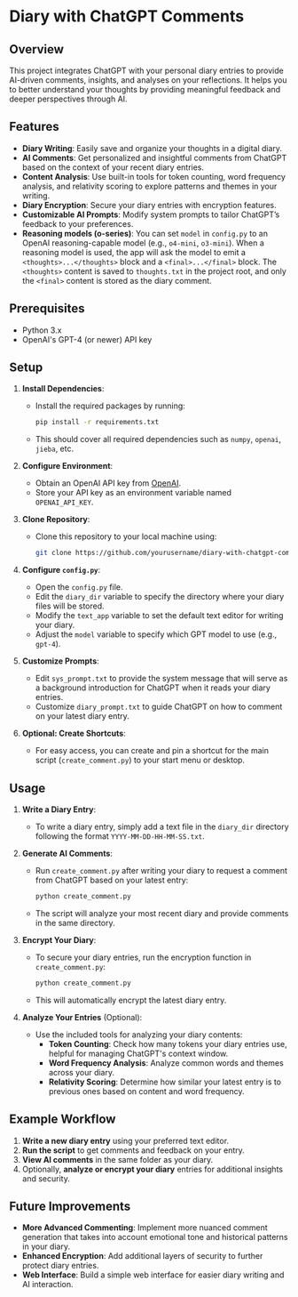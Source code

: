 # Diary with ChatGPT Comments

## Overview
This project integrates ChatGPT with your personal diary entries to provide AI-driven comments, insights, and analyses on your reflections. It helps you to better understand your thoughts by providing meaningful feedback and deeper perspectives through AI.

## Features
- **Diary Writing**: Easily save and organize your thoughts in a digital diary.
- **AI Comments**: Get personalized and insightful comments from ChatGPT based on the context of your recent diary entries.
- **Content Analysis**: Use built-in tools for token counting, word frequency analysis, and relativity scoring to explore patterns and themes in your writing.
- **Diary Encryption**: Secure your diary entries with encryption features.
- **Customizable AI Prompts**: Modify system prompts to tailor ChatGPT’s feedback to your preferences.
- **Reasoning models (o-series)**: You can set `model` in `config.py` to an OpenAI reasoning-capable model (e.g., `o4-mini`, `o3-mini`). When a reasoning model is used, the app will ask the model to emit a `<thoughts>...</thoughts>` block and a `<final>...</final>` block. The `<thoughts>` content is saved to `thoughts.txt` in the project root, and only the `<final>` content is stored as the diary comment.

## Prerequisites
- Python 3.x
- OpenAI's GPT-4 (or newer) API key

## Setup
1. **Install Dependencies**:
   - Install the required packages by running:
     ```bash
     pip install -r requirements.txt
     ```
   - This should cover all required dependencies such as `numpy`, `openai`, `jieba`, etc.

2. **Configure Environment**:
   - Obtain an OpenAI API key from [OpenAI](https://beta.openai.com/signup/).
   - Store your API key as an environment variable named `OPENAI_API_KEY`.

3. **Clone Repository**:
   - Clone this repository to your local machine using:
     ```bash
     git clone https://github.com/yourusername/diary-with-chatgpt-comments.git
     ```

4. **Configure `config.py`**:
   - Open the `config.py` file.
   - Edit the `diary_dir` variable to specify the directory where your diary files will be stored.
   - Modify the `text_app` variable to set the default text editor for writing your diary.
   - Adjust the `model` variable to specify which GPT model to use (e.g., `gpt-4`).

5. **Customize Prompts**:
   - Edit `sys_prompt.txt` to provide the system message that will serve as a background introduction for ChatGPT when it reads your diary entries.
   - Customize `diary_prompt.txt` to guide ChatGPT on how to comment on your latest diary entry.

6. **Optional: Create Shortcuts**:
   - For easy access, you can create and pin a shortcut for the main script (`create_comment.py`) to your start menu or desktop.

## Usage
1. **Write a Diary Entry**:
   - To write a diary entry, simply add a text file in the `diary_dir` directory following the format `YYYY-MM-DD-HH-MM-SS.txt`.

2. **Generate AI Comments**:
   - Run `create_comment.py` after writing your diary to request a comment from ChatGPT based on your latest entry:
     ```bash
     python create_comment.py
     ```
   - The script will analyze your most recent diary and provide comments in the same directory.

3. **Encrypt Your Diary**:
   - To secure your diary entries, run the encryption function in `create_comment.py`:
     ```bash
     python create_comment.py
     ```
   - This will automatically encrypt the latest diary entry.

4. **Analyze Your Entries** (Optional):
   - Use the included tools for analyzing your diary contents:
     - **Token Counting**: Check how many tokens your diary entries use, helpful for managing ChatGPT's context window.
     - **Word Frequency Analysis**: Analyze common words and themes across your diary.
     - **Relativity Scoring**: Determine how similar your latest entry is to previous ones based on content and word frequency.

## Example Workflow
1. **Write a new diary entry** using your preferred text editor.
2. **Run the script** to get comments and feedback on your entry.
3. **View AI comments** in the same folder as your diary.
4. Optionally, **analyze or encrypt your diary** entries for additional insights and security.

## Future Improvements
- **More Advanced Commenting**: Implement more nuanced comment generation that takes into account emotional tone and historical patterns in your diary.
- **Enhanced Encryption**: Add additional layers of security to further protect diary entries.
- **Web Interface**: Build a simple web interface for easier diary writing and AI interaction.
